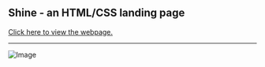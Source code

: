 ## Shine - an HTML/CSS landing page

[Click here to view the webpage.](https://clinquant-sorbet-cc70a4.netlify.app/)

---

![Image](./demo.png)
